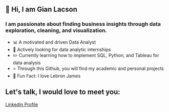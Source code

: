 ## 👋 Hi, I am Gian Lacson

### I am passionate about finding business insights through data exploration, cleaning, and visualization. 

- 📊 A motivated and driven Data Analyst
- 👀 Actively looking for data analytic internships
- ✏️ Currently learning how to implement SQL, Python, and Tableau for data analysis
- ⭐ Through this Github, you will find my academic and personal projects
-  👑 Fun Fact: I love Lebron James

## Let's talk, I would love to meet you:
[Linkedin Profile](https://www.linkedin.com/in/gian-lacson/)



<!--
**gianpat100/gianpat100** is a ✨ _special_ ✨ repository because its `README.md` (this file) appears on your GitHub profile.

Here are some ideas to get you started:

- 🔭 I’m currently working on ...
- 🌱 I’m currently learning ...
- 👯 I’m looking to collaborate on ...
- 🤔 I’m looking for help with ...
- 💬 Ask me about ...
- 📫 How to reach me: ...
- 😄 Pronouns: ...
- ⚡ Fun fact: ...
-->
